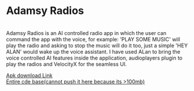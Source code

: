# Adamsy Radios
 <br />
Adamsy Radios is an AI controlled radio app in which the user can command the app with the voice, for example: 'PLAY SOME MUSIC' will play the radio and asking to stop the music will do it too, just a simple 'HEY ALAN' would wake up the voice assistant.
I have used ALan to bring the voice controlled AI features inside the application, audioplayers plugin to play the radios and VelocityX for the seamless UI.


[Apk download Link](https://drive.google.com/file/d/1TQvwY7VvX20ulNEwZ1ndj4rfNeBMKSu3/view?usp=sharing)
 <br /> 
[Entire cde base(cannot push it here because its >100mb)](https://drive.google.com/drive/folders/1mJyiSJ9oTNhy8uM0-7X5zWnXTTd1DmBw?usp=sharing)


 
